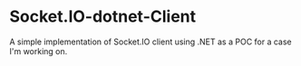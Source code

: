 # Socket.IO-dotnet-Client
A simple implementation of Socket.IO client using .NET as a POC for a case I'm working on.

